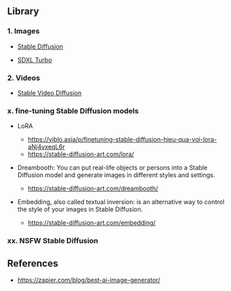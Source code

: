 ## Library

### 1. Images

- [Stable Diffusion](https://stability.ai/stable-image)

- [SDXL Turbo](https://stability.ai/news/stability-ai-sdxl-turbo)

### 2. Videos

- [Stable Video Diffusion](https://stability.ai/stable-video)

### x. fine-tuning Stable Diffusion models

- LoRA
  - https://viblo.asia/p/finetuning-stable-diffusion-hieu-qua-voi-lora-aNj4vxeqL6r
  - https://stable-diffusion-art.com/lora/

- Dreambooth: You can put real-life objects or persons into a Stable Diffusion model and generate images in different styles and settings.
  - https://stable-diffusion-art.com/dreambooth/
 
- Embedding, also called textual inversion: is an alternative way to control the style of your images in Stable Diffusion.
  - https://stable-diffusion-art.com/embedding/

### xx. NSFW Stable Diffusion

## References

- https://zapier.com/blog/best-ai-image-generator/

